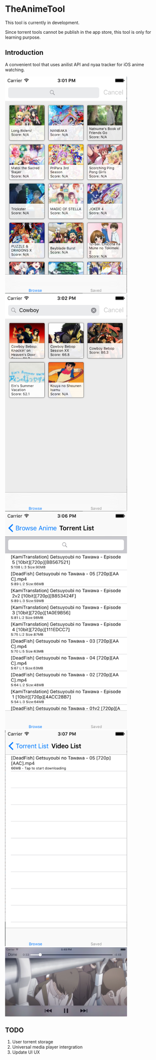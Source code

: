# TheAnimeTool
This tool is currently in development.

Since torrent tools cannot be publish in the app store, this tool is only for learning purpose.

## Introduction
A convenient tool that uses anilist API  and nyaa tracker for iOS anime watching.

<img src="Previews/preview_main.png" alt="alt text" width="400"><img src="Previews/preview_search_anime.png" alt="alt text" width="400">
<img src="Previews/preview_torrent_list.png" alt="alt text" width="400"><img src="Previews/preview_video_list.png" alt="alt text" width="400">
<img src="Previews/preview_video_playing.png" alt="alt text" width="400">

## TODO
1. User torrent storage
2. Universal media player intergration
3. Update UI UX
